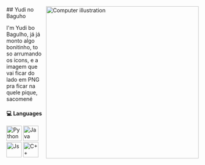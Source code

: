 <img src="[https://raw.githubusercontent.com/MicaelliMedeiros/micaellimedeiros/master/image/computer-illustration.png](https://www.google.com/url?sa=i&url=https%3A%2F%2Fwww.pngwing.com%2Fpt%2Fsearch%3Fq%3DIA&psig=AOvVaw0O92ha8MG6GsF31ASETOlp&ust=1748437835388000&source=images&cd=vfe&opi=89978449&ved=0CBQQjRxqFwoTCKDckdTcw40DFQAAAAAdAAAAABAE)" alt="Computer illustration" width="400px" align="right" />
## Yudi no Baguho

I'm Yudi bo Bagulho, já já monto algo bonitinho, to so arrumando os icons, e a imagem que vai ficar do lado em PNG pra ficar na quele pique, sacomené
#### 💻 Languages   
<img aligm="center" alt="Python" heigth="30" width="40" src="https://cdn.jsdelivr.net/gh/devicons/devicon@latest/icons/python/python-original.svg" /> 
<img aligm="center" alt="Java" heigth="30" width="40" src="https://cdn.jsdelivr.net/gh/devicons/devicon@latest/icons/java/java-original.svg" /> 
<img aligm="center" alt="Js" heigth="30" width="40" src="https://cdn.jsdelivr.net/gh/devicons/devicon@latest/icons/javascript/javascript-original.svg" /> 
<img aligm="center" alt="C++" heigth="30" width="40" src="https://cdn.jsdelivr.net/gh/devicons/devicon@latest/icons/cplusplus/cplusplus-original.svg" /> 
